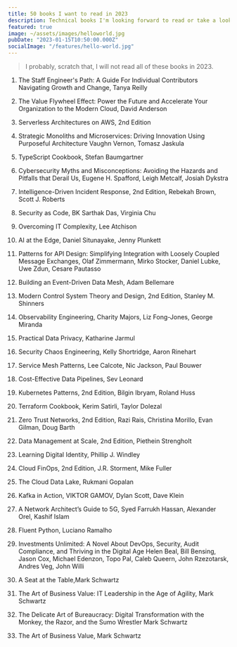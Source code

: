 ```yaml
---
title: 50 books I want to read in 2023
description: Technical books I'm looking forward to read or take a look in our infinite loop of knowledge chasing :)
featured: true
image: ~/assets/images/helloworld.jpg
pubDate: "2023-01-15T10:50:00.000Z"
socialImage: "/features/hello-world.jpg"
---
```


> I probably, scratch that, I will not read all of these books in 2023.

1. The Staff Engineer's Path: A Guide For Individual Contributors Navigating Growth and Change, Tanya Reilly

2. The Value Flywheel Effect: Power the Future and Accelerate Your Organization to the Modern Cloud, David Anderson

3. Serverless Architectures on AWS, 2nd Edition

4. Strategic Monoliths and Microservices: Driving Innovation Using Purposeful Architecture Vaughn Vernon, Tomasz Jaskula

5. TypeScript Cookbook, Stefan Baumgartner

6. Cybersecurity Myths and Misconceptions: Avoiding the Hazards and Pitfalls that Derail Us, Eugene H. Spafford, Leigh Metcalf, Josiah Dykstra

7. Intelligence-Driven Incident Response, 2nd Edition, Rebekah Brown, Scott J. Roberts

8. Security as Code, BK Sarthak Das, Virginia Chu

9. Overcoming IT Complexity, Lee Atchison

10. AI at the Edge, Daniel Situnayake, Jenny Plunkett

11. Patterns for API Design: Simplifying Integration with Loosely Coupled Message Exchanges, Olaf Zimmermann, Mirko Stocker, Daniel Lubke, Uwe Zdun, Cesare Pautasso

12. Building an Event-Driven Data Mesh, Adam Bellemare

13. Modern Control System Theory and Design, 2nd Edition, Stanley M. Shinners

14. Observability Engineering, Charity Majors, Liz Fong-Jones, George Miranda

15. Practical Data Privacy, Katharine Jarmul

16. Security Chaos Engineering, Kelly Shortridge, Aaron Rinehart

17. Service Mesh Patterns, Lee Calcote, Nic Jackson, Paul Bouwer

18. Cost-Effective Data Pipelines, Sev Leonard

19. Kubernetes Patterns, 2nd Edition, Bilgin Ibryam, Roland Huss

20. Terraform Cookbook, Kerim Satirli, Taylor Dolezal

21. Zero Trust Networks, 2nd Edition, Razi Rais, Christina Morillo, Evan Gilman, Doug Barth

22. Data Management at Scale, 2nd Edition, Piethein Strengholt

23. Learning Digital Identity, Phillip J. Windley

24. Cloud FinOps, 2nd Edition, J.R. Storment, Mike Fuller

25. The Cloud Data Lake, Rukmani Gopalan

26. Kafka in Action, VIKTOR GAMOV, Dylan Scott, Dave Klein

27. A Network Architect’s Guide to 5G, Syed Farrukh Hassan, Alexander Orel, Kashif Islam

28. Fluent Python, Luciano Ramalho

29. Investments Unlimited: A Novel About DevOps, Security, Audit Compliance, and Thriving in the Digital Age 
Helen Beal, Bill Bensing, Jason Cox, Michael Edenzon, Topo Pal, Caleb Queern, John Rzezotarsk, Andres Veg, John Willi 

30. A Seat at the Table,Mark Schwartz

31. The Art of Business Value: IT Leadership in the Age of Agility, Mark Schwartz

32. The Delicate Art of Bureaucracy: Digital Transformation with the Monkey, the Razor, and the Sumo Wrestler Mark Schwartz

33. The Art of Business Value, Mark Schwartz